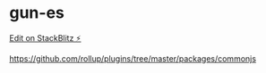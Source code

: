 # gun-es

[Edit on StackBlitz ⚡️](https://stackblitz.com/edit/vitejs-vite-63kvno)

https://github.com/rollup/plugins/tree/master/packages/commonjs
